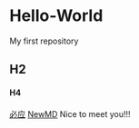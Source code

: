 # Hello-World
My first repository

## H2
#### H4
[必应](https://cn.bing.com/)
[NewMD](NewMD.md)
Nice to meet you!!!
